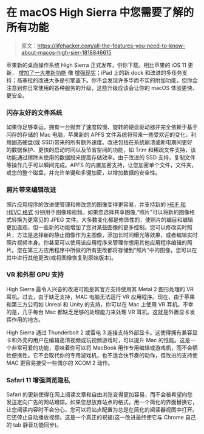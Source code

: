 # 在 macOS High Sierra 中您需要了解的所有功能

> 原文：<https://lifehacker.com/all-the-features-you-need-to-know-about-macos-high-sier-1818846615>

苹果新的桌面操作系统 High Sierra 正式发布，供你下载。相比苹果的 iOS 11 更新， [增加了一大堆新功能](https://lifehacker.com/all-the-features-you-need-to-know-about-in-ios-11-1818714209) 像 [增强现实](https://lifehacker.com/how-to-get-started-using-apple-s-arkit-augmented-realit-1797690723)；iPad 上的新 dock 和改进的多任务支持；高塞拉的改进大多是引擎盖下。你不会发现许多华而不实的附加功能，但你会注意到你日常使用的各种服务的升级，这些升级应该会让你的 macOS 体验更快、更安全。



### **闪存友好的文件系统**

如果你足够幸运，拥有一台抛弃了速度较慢、旋转的硬盘驱动器并完全依赖于基于闪存的存储的 Mac 电脑，苹果新的 APFS 文件系统将带来一些受欢迎的变化，利用固态硬盘(或 SSD)带来的所有额外速度。改进包括在系统崩溃或断电期间更好的数据保护、更快的启动时间以及节省空间的功能，如 Trim 和稀疏文件支持，该功能通过擦除未使用的数据段来提高存储效率。由于改进的 SSD 支持，复制文件等操作几乎可以瞬间完成。APFS 的内置加密支持，让您加密单个文件，文件夹，或您的整个磁盘，并允许单键和多键加密，以增加数据的安全性。

### **照片带来编辑改进**

照片应用程序的改进使管理和修改您的图像变得更容易，并支持新的 [HEIF 和 HEVC 格式](https://gizmodo.com/ios-11-all-the-cool-new-features-coming-to-your-iphone-1795826183) 分别用于图像和视频。如果您选择共享图像,“照片”可以将新的图像格式转换为更常见的 JPEG 文件。大多数变化都是修饰性的，使照片的编目和编辑更加直观，但一些新的功能增加了您对某些图像的更多控制。您可以修改实时照片，方法是选择新的静止图像作为主图像，添加长时间曝光等效果，或者编辑实时照片视频本身。你甚至可以使用该应用程序来管理你想用其他应用程序编辑的照片。您在第三方应用程序中所做的所有更改都将存储到“照片”中的图像，您可以在其中进行其他更改(或将图像恢复到原始版本)。

### **VR 和外部 GPU 支持**

High Sierra 最令人兴奋的改进可能是其官方支持使用其 Metal 2 图形处理的 VR 耳机。过去，由于缺乏支持，MAC 电脑无法运行 VR 应用程序。现在，由于苹果和第三方公司如 Unreal 和 Unity 的支持，你可以在 Mac 上使用 VR 耳机。不幸的是，几乎每台 Mac 都缺乏足够的处理能力来处理 VR 耳机。这就是外置显卡发挥作用的地方。

High Sierra 通过 Thunderbolt 2 或雷电 3 连接支持外部显卡。这使得拥有兼容显卡和外壳的用户在编辑高清视频或玩视频游戏时，可以提升 Mac 的性能。这是一个非常可爱的功能，意味着你可以将 MacBook 用作专用编辑或游戏机，而不会牺牲便携性。它不会取代你的专用游戏机，也不适合快节奏的动作，但改进的支持使 MAC 更容易接受一些偶尔的 XCOM 2 动作。

### **Safari 11 增强浏览隐私**

Safari 的更新使得在网上阅读文章和自由浏览变得更加容易，而不会被希望向您发送定向广告的网站跟踪。如果您想放弃站点的格式，用一个简化的界面替换它，让您阅读内容时不会分心，您可以将站点配置为总是在简化的阅读器视图中打开。它还停止自动播放视频，这是一个真正的祝福(这一改进最终使它与 Chrome 自己的 tab 静音功能同步)。